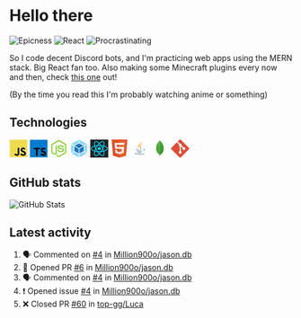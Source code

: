# Hello there

![Epicness](https://img.shields.io/badge/Epicness-69%25-brightgreen)
![React](https://img.shields.io/badge/React-good-blue)
![Procrastinating](https://img.shields.io/badge/Procrastinating-always-red)

So I code decent Discord bots, and I'm practicing web apps using the MERN stack. Big React fan too.
Also making some Minecraft plugins every now and then, check [this one][userlogin] out!

(By the time you read this I'm probably watching anime or something)

## Technologies

![JavaScript][javascript]
![TypeScript][typescript]
![Node.js][node]
![Webpack][webpack]
![React][react]
![HTML][html]
![Java][java]
![MongoDB][mongodb]
![Git][git]

## GitHub stats

![GitHub Stats](https://github-readme-stats.vercel.app/api?username=ElCholoGamer&theme=tokyonight)

[userlogin]: https://www.spigotmc.org/resources/userlogin.80669/
[javascript]: https://raw.githubusercontent.com/ElCholoGamer/ElCholoGamer/master/icons/javascript.png
[typescript]: https://raw.githubusercontent.com/ElCholoGamer/ElCholoGamer/master/icons/typescript.png
[java]: https://raw.githubusercontent.com/ElCholoGamer/ElCholoGamer/master/icons/java.png
[node]: https://raw.githubusercontent.com/ElCholoGamer/ElCholoGamer/master/icons/node.png
[react]: https://raw.githubusercontent.com/ElCholoGamer/ElCholoGamer/master/icons/react.png
[webpack]: https://raw.githubusercontent.com/ElCholoGamer/ElCholoGamer/master/icons/webpack.png
[html]: https://raw.githubusercontent.com/ElCholoGamer/ElCholoGamer/master/icons/html.png
[git]: https://raw.githubusercontent.com/ElCholoGamer/ElCholoGamer/master/icons/git.png
[mongodb]: https://raw.githubusercontent.com/ElCholoGamer/ElCholoGamer/master/icons/mongodb.png

## Latest activity

<!--START_SECTION:activity-->

1. 🗣 Commented on [#4](https://github.com/Million900o/jason.db/issues/4) in [Million900o/jason.db](https://github.com/Million900o/jason.db)
2. 💪 Opened PR [#6](https://github.com/Million900o/jason.db/pull/6) in [Million900o/jason.db](https://github.com/Million900o/jason.db)
3. 🗣 Commented on [#4](https://github.com/Million900o/jason.db/issues/4) in [Million900o/jason.db](https://github.com/Million900o/jason.db)
4. ❗️ Opened issue [#4](https://github.com/Million900o/jason.db/issues/4) in [Million900o/jason.db](https://github.com/Million900o/jason.db)
5. ❌ Closed PR [#60](https://github.com/top-gg/Luca/pull/60) in [top-gg/Luca](https://github.com/top-gg/Luca)
<!--END_SECTION:activity-->

